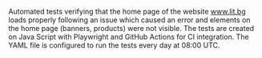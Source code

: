 Automated tests verifying that the home page of the website www.lit.bg loads properly following an issue which caused an error and elements on the home page (banners, products) were not visible.
The tests are created on Java Script with Playwright and GitHub Actions for CI integration. The YAML file is configured to run the tests every day at 08:00 UTC. 
